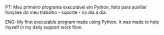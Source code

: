 PT: 
Meu primeiro programa executável em Python, feito para auxiliar funções do meu trabalho - suporte - no dia a dia.

ENG:
My first executable program made using Python. It was made to help myself in my daily support work flow.
